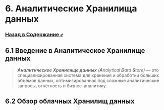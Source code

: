 # 6. Аналитические Хранилища данных

### [Назад в Содержание ⤶](/README.md#модуль-6-аналитические-хранилища-данных)

## 6.1 Введение в Аналитическое Хранилище данных

> _**Аналитическое Хранилище данных** (**A**nalytical **D**ata **S**tore)_ — это специализированная система для хранения 
> и обработки больших объёмов данных, оптимизированная под сложные аналитические запросы, отчётность и бизнес-аналитику.

## 6.2 Обзор облачных Хранилищ данных

